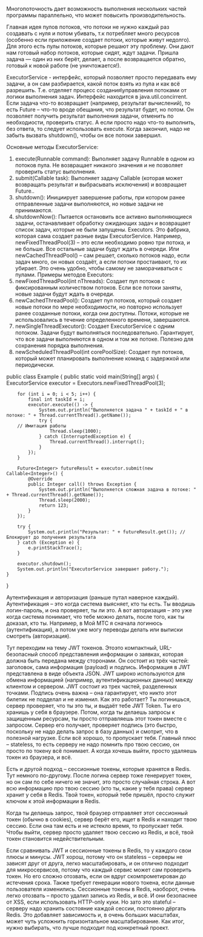 Многопоточность дает возможность выполнения нескольких частей программы параллельно, что может повысить производительность. 

Главная идея пулов потоков, что потоки не нужно каждый раз создавать с нуля и потом убивать, т.к потребляет много ресурсов (особенно если приложение создает потоки, которые живут недолго). Для этого есть пулы потоков, которые решают эту проблему. Они дают нам готовый набор потоков, которые сидят, ждут задачи. Пришла задача — один из них берёт, делает, а после возвращается обратно, готовый к новой работе (не уничтожается!).

ExecutorService - интерфейс, который позволяет просто передавать ему задачи, а он сам разбирается, какой поток взять из пула и как всё разрешить. Т.е. отделяет процесс создания\управления потоками от логики выполнения задач. Интерфейс находится в java.util.concirrent. 
Если задача что-то возвращает (например, результат вычислений), то есть Future<T> – что-то вроде обещания, что результат будет, но потом. Он позволяет получить результат выполнения задачи, отменить по необходиости, проверить статус. А если просто надо что-то выполнить, без ответа, то следует использовать execute. Когда закончил, надо не забыть вызвать shutdown(), чтобы он все потоки завершил.

Основные методы ExecutorService:
1. execute(Runnable command): Выполняет задачу Runnable в одном из потоков пула. Не возвращает никакого значения и не позволяет проверить статус выполнения.
2. submit(Callable<T> task): Выполняет задачу Callable (которая может возвращать результат и выбрасывать исключения) и возвращает Future<T>..
3. shutdown(): Инициирует завершение работы, при котором ранее отправленные задачи выполняются, но новые задачи не принимаются.
4. shutdownNow(): Пытается остановить все активно выполняющиеся задачи, останавливает обработку ожидающих задач и возвращает список задач, которые не были запущены.
Executors. Это фабрика, которая сама создает разные виды ExecutorService. Например, newFixedThreadPool(3) – это если необходимо ровно три потока, и не больше. Все остальные задачи будут ждать в очереди. Или newCachedThreadPool() – сам решает, сколько потоков надо, если задач много, он новых создаёт, а если потоки простаивают, то их убирает. Это очень удобно, чтобы самому не заморачиваться с пулами.
Примеры методов Executors:
1. newFixedThreadPool(int nThreads): Создает пул потоков с фиксированным количеством потоков. Если все потоки заняты, новые задачи будут ждать в очереди.
2. newCachedThreadPool(): Создает пул потоков, который создает новые потоки по мере необходимости, но повторно использует ранее созданные потоки, когда они доступны. Потоки, которые не использовались в течение определенного времени, завершаются.
3. newSingleThreadExecutor(): Создает ExecutorService с одним потоком. Задачи будут выполняться последовательно. Гарантирует, что все задачи выполняются в одном и том же потоке. Полезно для сохранения порядка выполнения.
4. newScheduledThreadPool(int corePoolSize): Создает пул потоков, который может планировать выполнение команд с задержкой или периодически.

public class Example {
    public static void main(String[] args) {
        ExecutorService executor = Executors.newFixedThreadPool(3);

        for (int i = 0; i < 5; i++) {
            final int taskId = i;
            executor.execute(() -> {
                System.out.println("Выполняется задача " + taskId + " в потоке: " + Thread.currentThread().getName());
                try {
        // Имитация работы
                    Thread.sleep(1000);
                } catch (InterruptedException e) {
                    Thread.currentThread().interrupt();
                }
            });
        }

        Future<Integer> futureResult = executor.submit(new Callable<Integer>() {
            @Override
            public Integer call() throws Exception {
                System.out.println("Выполняется сложная задача в потоке: " + Thread.currentThread().getName());
                Thread.sleep(2000);
                return 123;
            }
        });

        try {
            System.out.println("Результат: " + futureResult.get()); // Блокирует до получения результата
        } catch (Exception e) {
            e.printStackTrace();
        }

        executor.shutdown();
        System.out.println("ExecutorService завершает работу.");
    }
}


Аутентификация и авторизация (раньше путал наверное каждый). Аутентификация – это когда система выясняет, кто ты есть. Ты вводишь логин-пароль, и она проверяет, ты ли это. А вот авторизация – это уже когда система понимает, что тебе можно делать, после того, как ты доказал, кто ты. Например, в Мой МТС я сначала логинюсь (аутентификация), а потом уже могу переводы делать или выписки смотреть (авторизация).

Тут переходим на тему JWT токенов. Этоэто компактный, URL-безопасный способ представления информации о заявках, которая должна быть передана между сторонами. Он состоит из трёх частей: заголовок, сама информация (payload) и подпись. Информация в JWT представлена в виде объекта JSON. JWT широко используются для обмена информацией (например, аутентификационных данных) между клиентом и сервером. JWT состоит из трех частей, разделенных точками. Подпись очень важна – она гарантирует, что никто этот билетик не подделал и не изменил.
Как это работает? Ты логинишься, сервер проверяет, что ты это ты, и выдаёт тебе JWT Token. Ты его хранишь у себя в браузере. Потом, когда ты делаешь запросы к защищенным ресурсам, ты просто отправляешь этот токен вместе с запросом. Сервер его получает, проверяет подпись (это быстро, поскольку не надо делать запрос в базу данных) и смотрит, что в полезной нагрузке. Если всё хорошо, то пропускает тебя. Главный плюс – stateless, то есть серверу не надо помнить про твою сессию, он просто по токену всё понимает. А когда хочешь выйти, просто удаляешь токен из браузера, и всё.

Есть и другой подход – сессионные токены, которые хранятся в Redis. Тут немного по-другому. После логина сервер тоже генерирует токен, но он сам по себе ничего не значит, это просто случайная строка. А вот всю информацию про твою сессию (кто ты, какие у тебя права) сервер хранит у себя в Redis. Твой токен, который тебе пришёл, просто служит ключом к этой информации в Redis.

Когда ты делаешь запрос, твой браузер отправляет этот сессионный токен (обычно в cookies), сервер берёт его, ищет в Redis и находит твою сессию. Если она там есть и не истекло время, то пропускает тебя. Чтобы выйти, сервер просто удаляет твою сессию из Redis, и всё, твой токен становится недействительным.

Если сравнивать JWT и сессионные токены в Redis, то у каждого свои плюсы и минусы. JWT хорош, потому что он stateless – серверы не зависят друг от друга, легко масштабировать, и он отлично подходит для микросервисов, потому что каждый сервис может сам проверить токен. Но его сложно отозвать, если он вдруг скомпрометирован до истечения срока. Также требует генерации нового токена, если данные пользователя изменились.
Сессионные токены в Redis, наоборот, очень легко отозвать – просто удалил запись из Redis, и всё. И они безопаснее от XSS, если использовать HTTP-only куки. Но зато это stateful – серверу надо хранить состояние каждой сессии, постоянно дёргать Redis. Это добавляет зависимость и, в очень больших масштабах, может чуть усложнить горизонтальное масштабирование. Как итог, нужно выбирать, что лучше подходит под конкретный проект.

